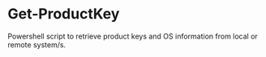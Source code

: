 # Get-ProductKey
Powershell script to retrieve product keys and OS information from local or remote system/s.
